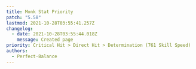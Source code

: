 ```yaml
---
title: Monk Stat Priority
patch: "5.58"
lastmod: 2021-10-28T03:55:41.257Z
changelog:
  - date: 2021-10-28T03:55:44.018Z
    message: Created page
priority: Critical Hit > Direct Hit > Determination (761 Skill Speed)
authors:
  - Perfect-Balance
---
```

